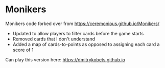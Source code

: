 # Monikers
Monikers code forked over from https://ceremonious.github.io/Monikers/

- Updated to allow players to filter cards before the game starts
- Removed cards that I don't understand
- Added a map of cards-to-points as opposed to assigning each card a score of 1

Can play this version here: https://dmitrykobets.github.io
